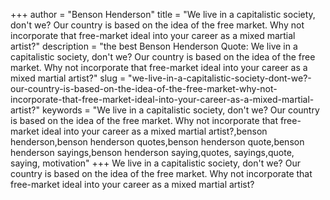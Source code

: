 +++
author = "Benson Henderson"
title = "We live in a capitalistic society, don't we? Our country is based on the idea of the free market. Why not incorporate that free-market ideal into your career as a mixed martial artist?"
description = "the best Benson Henderson Quote: We live in a capitalistic society, don't we? Our country is based on the idea of the free market. Why not incorporate that free-market ideal into your career as a mixed martial artist?"
slug = "we-live-in-a-capitalistic-society-dont-we?-our-country-is-based-on-the-idea-of-the-free-market-why-not-incorporate-that-free-market-ideal-into-your-career-as-a-mixed-martial-artist?"
keywords = "We live in a capitalistic society, don't we? Our country is based on the idea of the free market. Why not incorporate that free-market ideal into your career as a mixed martial artist?,benson henderson,benson henderson quotes,benson henderson quote,benson henderson sayings,benson henderson saying,quotes, sayings,quote, saying, motivation"
+++
We live in a capitalistic society, don't we? Our country is based on the idea of the free market. Why not incorporate that free-market ideal into your career as a mixed martial artist?
